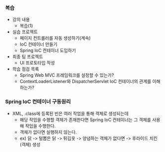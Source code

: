 ### 복습
- 강의 내용
    - 복습(1)
- 실습 프로젝트 
  - 페이지 컨트롤러를 자동 생성하기(계속)
  - IoC 컨테이너 만들기
  - Spring IoC 컨테이너 도입하기
- 최종 팀 프로젝트
  - UI 프로토타입 작성
- 학습 점검 목록
  - Spring Web MVC 프레임워크를 설정할 수 있는가?
  - ContextLoaderListener와 DispatcherServlet IoC 컨테이너의 관계를 이해하는가? 

### Spring IoC 컨테이너 구동원리
- XML, .class에 등록된 빈은 여러 작업을 통해 객체로 생성되는데
  - 해당 작업을 수행할 객체가 존재한다면 Spring IoC 컨테이너는 그 객체를 사용해 작업을 수행한다.
  - 객체가 없다면 실행하지 않는다.
  - ex) 닭 -> 털뽑은 닭 -> 튀김옷 -> 양념하는 객체가 없다면 -> 후라이드 치킨(객체) 생성
